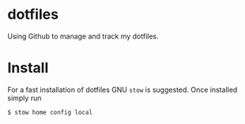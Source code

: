 # dotfiles
Using Github to manage and track my dotfiles.

# Install
For a fast installation of dotfiles GNU `stow` is suggested. Once installed simply run

	$ stow home config local

